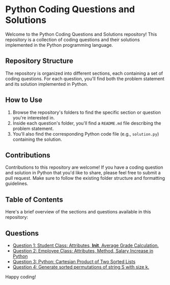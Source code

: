 # Python Coding Questions and Solutions
Welcome to the Python Coding Questions and Solutions repository! This repository is a collection of coding questions and their solutions implemented in the Python programming language.

## Repository Structure
The repository is organized into different sections, each containing a set of coding questions. For each question, you'll find both the problem statement and its solution implemented in Python.

## How to Use

1. Browse the repository's folders to find the specific section or question you're interested in.
2. Inside each question's folder, you'll find a `README.md` file describing the problem statement.
3. You'll also find the corresponding Python code file (e.g., `solution.py`) containing the solution.


## Contributions

Contributions to this repository are welcome! If you have a coding question and solution in Python that you'd like to share, please feel free to submit a pull request. Make sure to follow the existing folder structure and formatting guidelines.

## Table of Contents

Here's a brief overview of the sections and questions available in this repository:

## Questions

- [Question 1: Student Class: Attributes, __Init__, Average Grade Calculation.](Average_Grades/README.md)
- [Question 2: Employee Class: Attributes, Method, Salary Increase in Python](Raised_Salary/README.md)
- [Question 3: Python: Cartesian Product of Two Sorted Lists](Itertools_product/README.md)
- [Question 4: Generate sorted permutations of string S with size k.](https://github.com/itzsshashank/Python_Mini_Questions/blob/main/Itertools%20Permutation/README.md)


Happy coding!
